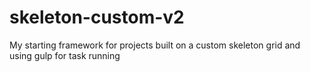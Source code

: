 # skeleton-custom-v2
My starting framework for projects built on a custom skeleton grid and using gulp for task running 
